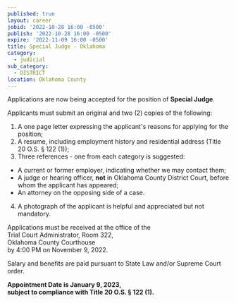 ```yaml
---
published: true
layout: career
jobid: '2022-10-28 16:00 -0500'
publish: '2022-10-28 16:00 -0500'
expire: '2022-11-09 16:00 -0500'
title: Special Judge - Oklahoma
category:
  - judicial
sub_category:
  - DISTRICT
location: Oklahoma County
---
```

Applications are now being accepted for the position of **Special Judge**. 

Applicants must submit an original and two (2) copies of the following:  

1.	A one page letter expressing the applicant's reasons for applying for the position;
2.	A resume, including employment history and residential address (Title 20 O.S. &sect; 122 (1));
3.	Three references - one from each category is suggested: 
  - A current or former employer, indicating whether we may contact them;
  - A judge or hearing officer, **not** in Oklahoma County District Court, before whom the applicant has appeared;
  - An attorney on the opposing side of a case.
4.	A photograph of the applicant is helpful and appreciated but not mandatory. 

Applications must be received at the office of the   
Trial Court Administrator, Room 322,   
Oklahoma County Courthouse   
by 4:00 PM on November 9, 2022.

Salary and benefits are paid pursuant to State Law and/or Supreme Court order.

**Appointment Date is January 9, 2023,**  
**subject to compliance with Title 20 O.S. &sect; 122 (1).**
